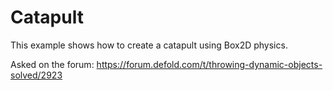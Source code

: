 # Catapult
This example shows how to create a catapult using Box2D physics.

Asked on the forum: https://forum.defold.com/t/throwing-dynamic-objects-solved/2923